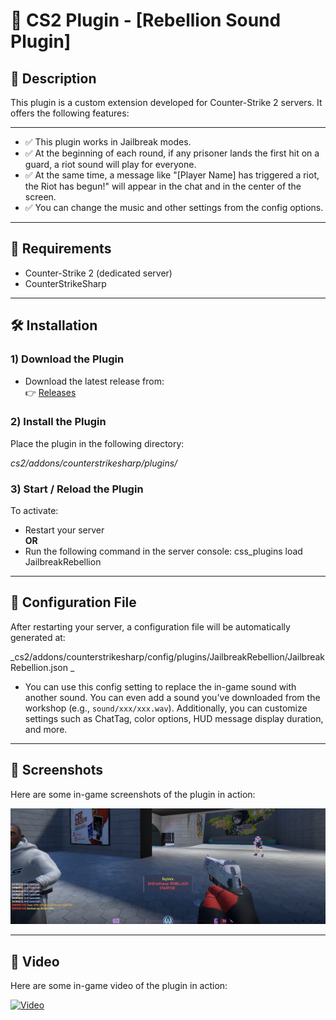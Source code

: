 # 🔫 CS2 Plugin - [Rebellion Sound Plugin]

## 📌 Description

This plugin is a custom extension developed for Counter-Strike 2 servers. It offers the following features:

---

- ✅ This plugin works in Jailbreak modes.
- ✅ At the beginning of each round, if any prisoner lands the first hit on a guard, a riot sound will play for everyone.
- ✅ At the same time, a message like "[Player Name] has triggered a riot, the Riot has begun!" will appear in the chat and in the center of the screen.
- ✅ You can change the music and other settings from the config options.

---

## 🧩 Requirements

- Counter-Strike 2 (dedicated server)
- CounterStrikeSharp

---

## 🛠️ Installation

### 1) Download the Plugin

- Download the latest release from:  
 👉 [Releases](https://github.com/SwindleR-b/CS2-Rebellion-Sound/releases)


### 2) Install the Plugin

Place the plugin in the following directory:

_cs2/addons/counterstrikesharp/plugins/_


### 3) Start / Reload the Plugin

To activate:

- Restart your server  
  **OR**
- Run the following command in the server console:
css_plugins load JailbreakRebellion

---

## 📁 Configuration File
After restarting your server, a configuration file will be automatically generated at:

_cs2/addons/counterstrikesharp/config/plugins/JailbreakRebellion/JailbreakRebellion.json _

- You can use this config setting to replace the in-game sound with another sound. You can even add a sound you've downloaded from the workshop (e.g., `sound/xxx/xxx.wav`). Additionally, you can customize settings such as ChatTag, color options, HUD message display duration, and more.

---

## 📸 Screenshots

Here are some in-game screenshots of the plugin in action:

<p align="center"> <img src="screenshots/rebellion1.png" alt="Rebellion Sound" width="600"/> </p>

---

## 🎥 Video

Here are some in-game video of the plugin in action:

[![Video](https://img.youtube.com/vi/53bX09ttOvY/0.jpg)](https://www.youtube.com/watch?v=53bX09ttOvY)


